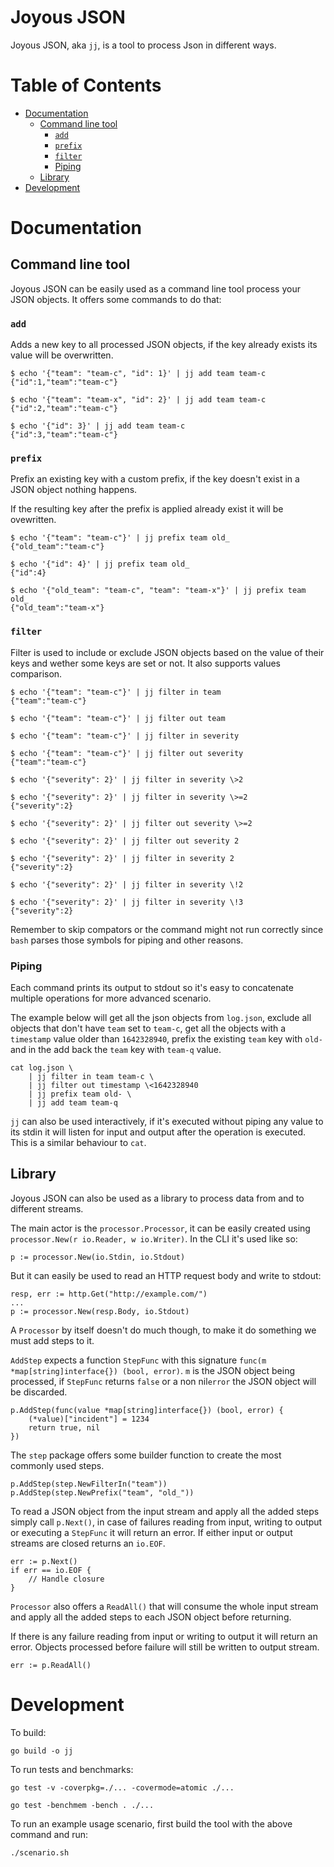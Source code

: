 # Joyous JSON

Joyous JSON, aka `jj`, is a tool to process Json in different ways.

# Table of Contents

- [Documentation](#documentation)
  - [Command line tool](#command-line-tool)
    - [`add`](#add)
    - [`prefix`](#prefix)
    - [`filter`](#filter)
    - [Piping](#piping)
  - [Library](#library)
- [Development](#development)

# Documentation

## Command line tool

Joyous JSON can be easily used as a command line tool process your JSON objects. It offers some commands to do that:

### `add`

Adds a new key to all processed JSON objects, if the key already exists its value will be overwritten.

```
$ echo '{"team": "team-c", "id": 1}' | jj add team team-c
{"id":1,"team":"team-c"}

$ echo '{"team": "team-x", "id": 2}' | jj add team team-c
{"id":2,"team":"team-c"}

$ echo '{"id": 3}' | jj add team team-c
{"id":3,"team":"team-c"}
```

### `prefix`

Prefix an existing key with a custom prefix, if the key doesn't exist in a JSON object nothing happens.

If the resulting key after the prefix is applied already exist it will be ovewritten.

```
$ echo '{"team": "team-c"}' | jj prefix team old_
{"old_team":"team-c"}

$ echo '{"id": 4}' | jj prefix team old_
{"id":4}

$ echo '{"old_team": "team-c", "team": "team-x"}' | jj prefix team old_
{"old_team":"team-x"}
```

### `filter`

Filter is used to include or exclude JSON objects based on the value of their keys and wether some keys are set or not. It also supports values comparison.

```
$ echo '{"team": "team-c"}' | jj filter in team
{"team":"team-c"}

$ echo '{"team": "team-c"}' | jj filter out team

$ echo '{"team": "team-c"}' | jj filter in severity

$ echo '{"team": "team-c"}' | jj filter out severity
{"team":"team-c"}

$ echo '{"severity": 2}' | jj filter in severity \>2

$ echo '{"severity": 2}' | jj filter in severity \>=2
{"severity":2}

$ echo '{"severity": 2}' | jj filter out severity \>=2

$ echo '{"severity": 2}' | jj filter out severity 2

$ echo '{"severity": 2}' | jj filter in severity 2
{"severity":2}

$ echo '{"severity": 2}' | jj filter in severity \!2

$ echo '{"severity": 2}' | jj filter in severity \!3
{"severity":2}
```

Remember to skip compators or the command might not run correctly since `bash` parses those symbols for piping and other reasons.

### Piping

Each command prints its output to stdout so it's easy to concatenate multiple operations for more advanced scenario.

The example below will get all the json objects from `log.json`, exclude all objects that don't have `team` set to `team-c`, get all the objects with a `timestamp` value older than `1642328940`, prefix the existing `team` key with `old-` and in the add back the `team` key with `team-q` value.

```
cat log.json \
    | jj filter in team team-c \
    | jj filter out timestamp \<1642328940
    | jj prefix team old- \
    | jj add team team-q
```

`jj` can also be used interactively, if it's executed without piping any value to its stdin it will listen for input and output after the operation is executed. This is a similar behaviour to `cat`.

## Library

Joyous JSON can also be used as a library to process data from and to different streams.

The main actor is the `processor.Processor`, it can be easily created using `processor.New(r io.Reader, w io.Writer)`. In the CLI it's used like so:

```
p := processor.New(io.Stdin, io.Stdout)
```

But it can easily be used to read an HTTP request body and write to stdout:

```
resp, err := http.Get("http://example.com/")
...
p := processor.New(resp.Body, io.Stdout)
```

A `Processor` by itself doesn't do much though, to make it do something we must add steps to it.

`AddStep` expects a function `StepFunc` with this signature `func(m *map[string]interface{}) (bool, error)`. `m` is the JSON object being processed, if `StepFunc` returns `false` or a non nil`error` the JSON object will be discarded.

```
p.AddStep(func(value *map[string]interface{}) (bool, error) {
    (*value)["incident"] = 1234
    return true, nil
})
```

The `step` package offers some builder function to create the most commonly used steps.

```
p.AddStep(step.NewFilterIn("team"))
p.AddStep(step.NewPrefix("team", "old_"))
```

To read a JSON object from the input stream and apply all the added steps simply call `p.Next()`, in case of failures reading from input, writing to output or executing a `StepFunc` it will return an error. If either input or output streams are closed returns an `io.EOF`.

```
err := p.Next()
if err == io.EOF {
    // Handle closure
}
```

`Processor` also offers a `ReadAll()` that will consume the whole input stream and apply all the added steps to each JSON object before returning.

If there is any failure reading from input or writing to output it will return an error. Objects processed before failure will still be written to output stream.

```
err := p.ReadAll()
```

# Development

To build:

```
go build -o jj
```

To run tests and benchmarks:

```
go test -v -coverpkg=./... -covermode=atomic ./...

go test -benchmem -bench . ./...
```

To run an example usage scenario, first build the tool with the above command and run:

```
./scenario.sh
```
